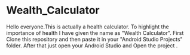 # Wealth_Calculator
Hello everyone.This is actually a health calculator. To highlight the importance of health I have given the name as "Wealth Calculator".
First Clone this repository and then paste it in your "Android Studio Projects" folder.
After that just open your Android Studio and Open the project .
